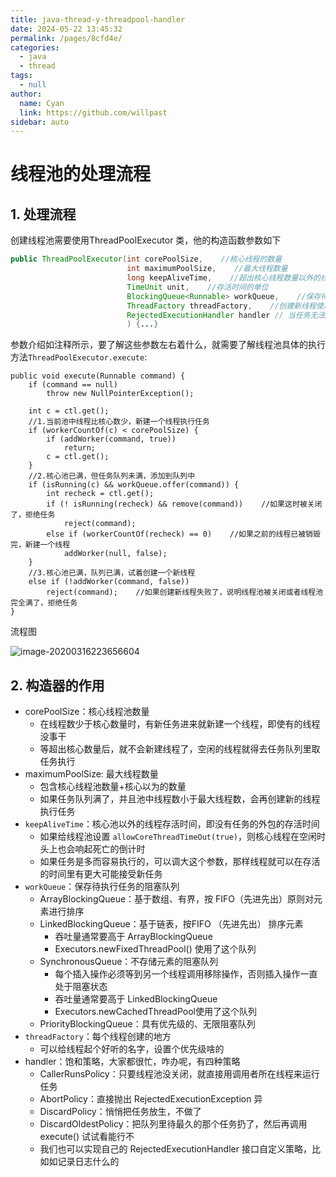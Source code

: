```yaml
---
title: java-thread-y-threadpool-handler
date: 2024-05-22 13:45:32
permalink: /pages/8cfd4e/
categories: 
  - java
  - thread
tags: 
  - null
author: 
  name: Cyan
  link: https://github.com/willpast
sidebar: auto
---
```

# 线程池的处理流程

## 1. 处理流程

创建线程池需要使用ThreadPoolExecutor 类，他的构造函数参数如下

```java
public ThreadPoolExecutor(int corePoolSize,    //核心线程的数量
                          int maximumPoolSize,    //最大线程数量
                          long keepAliveTime,    //超出核心线程数量以外的线程空余存活时间
                          TimeUnit unit,    //存活时间的单位
                          BlockingQueue<Runnable> workQueue,    //保存待执行任务的队列
                          ThreadFactory threadFactory,    //创建新线程使用的工厂
                          RejectedExecutionHandler handler // 当任务无法执行时的处理器
                          ) {...}
```

参数介绍如注释所示，要了解这些参数左右着什么，就需要了解线程池具体的执行方法`ThreadPoolExecutor.execute`:

```
public void execute(Runnable command) {
    if (command == null)
        throw new NullPointerException();

    int c = ctl.get();
    //1.当前池中线程比核心数少，新建一个线程执行任务
    if (workerCountOf(c) < corePoolSize) {   
        if (addWorker(command, true))
            return;
        c = ctl.get();
    }
    //2.核心池已满，但任务队列未满，添加到队列中
    if (isRunning(c) && workQueue.offer(command)) {   
        int recheck = ctl.get();
        if (! isRunning(recheck) && remove(command))    //如果这时被关闭了，拒绝任务
            reject(command);
        else if (workerCountOf(recheck) == 0)    //如果之前的线程已被销毁完，新建一个线程
            addWorker(null, false);
    }
    //3.核心池已满，队列已满，试着创建一个新线程
    else if (!addWorker(command, false))
        reject(command);    //如果创建新线程失败了，说明线程池被关闭或者线程池完全满了，拒绝任务
}
```

流程图

![image-20200316223656604](https://zszblog.oss-cn-beijing.aliyuncs.com/zszblog/blogimage-master/img/image-20200316223656604.png)

## 2. 构造器的作用

- corePoolSize：核心线程池数量
  - 在线程数少于核心数量时，有新任务进来就新建一个线程，即使有的线程没事干
  - 等超出核心数量后，就不会新建线程了，空闲的线程就得去任务队列里取任务执行
- maximumPoolSize: 最大线程数量
  - 包含核心线程池数量+核心以为的数量
  - 如果任务队列满了，并且池中线程数小于最大线程数，会再创建新的线程执行任务
- `keepAliveTime`：核心池以外的线程存活时间，即没有任务的外包的存活时间
  - 如果给线程池设置 `allowCoreThreadTimeOut(true)`，则核心线程在空闲时头上也会响起死亡的倒计时
  - 如果任务是多而容易执行的，可以调大这个参数，那样线程就可以在存活的时间里有更大可能接受新任务
- `workQueue`：保存待执行任务的阻塞队列
  - ArrayBlockingQueue：基于数组、有界，按 FIFO（先进先出）原则对元素进行排序
  - LinkedBlockingQueue：基于链表，按FIFO （先进先出） 排序元素
    - 吞吐量通常要高于 ArrayBlockingQueue
    - Executors.newFixedThreadPool() 使用了这个队列
  - SynchronousQueue：不存储元素的阻塞队列
    - 每个插入操作必须等到另一个线程调用移除操作，否则插入操作一直处于阻塞状态
    - 吞吐量通常要高于 LinkedBlockingQueue
    - Executors.newCachedThreadPool使用了这个队列
  - PriorityBlockingQueue：具有优先级的、无限阻塞队列
- `threadFactory`：每个线程创建的地方
  - 可以给线程起个好听的名字，设置个优先级啥的
- handler：饱和策略，大家都很忙，咋办呢，有四种策略
  - CallerRunsPolicy：只要线程池没关闭，就直接用调用者所在线程来运行任务
  - AbortPolicy：直接抛出 RejectedExecutionException 异
  - DiscardPolicy：悄悄把任务放生，不做了
  - DiscardOldestPolicy：把队列里待最久的那个任务扔了，然后再调用 execute() 试试看能行不
  - 我们也可以实现自己的 RejectedExecutionHandler 接口自定义策略，比如如记录日志什么的
